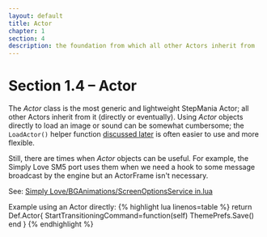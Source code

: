 ```yaml
---
layout: default
title: Actor
chapter: 1
section: 4
description: the foundation from which all other Actors inherit from
---
```


# Section 1.4 – Actor

The *Actor* class is the most generic and lightweight StepMania Actor; all other Actors inherit from it (directly or eventually).  Using *Actor* objects directly to load an image or sound can be somewhat cumbersome; the `LoadActor()` helper function <a href="/Lua-For-SM5/Actors/LoadActor.html">discussed later</a> is often easier to use and more flexible.

Still, there are times when *Actor* objects can be useful.  For example, the Simply Love SM5 port uses them when we need a hook to some message broadcast by the engine but an ActorFrame isn't necessary.

See: [Simply Love/BGAnimations/ScreenOptionsService in.lua](https://github.com/dguzek/Simply-Love-SM5/blob/master/BGAnimations/ScreenOptionsService%20in.lua)

<span class="CodeExample-Title">Example using an Actor directly:</span>
{% highlight lua linenos=table %}
return Def.Actor{
	StartTransitioningCommand=function(self)
		ThemePrefs.Save()
	end
}
{% endhighlight %}